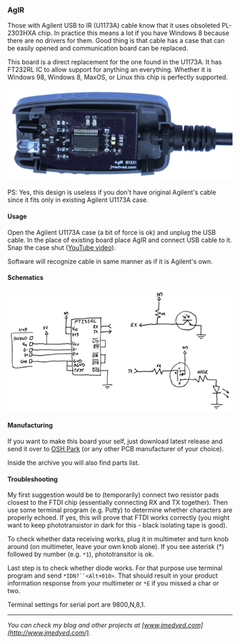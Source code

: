 ### AgIR ###

Those with Agilent USB to IR (U1173A) cable know that it uses obsoleted
PL-2303HXA chip. In practice this means a lot if you have Windows 8 because
there are no drivers for them. Good thing is that cable has a case that can be
easily opened and communication board can be replaced.

This board is a direct replacement for the one found in the U1173A. It has
FT232RL IC to allow support for anything an everything. Whether it is Windows
98, Windows 8, MaxOS, or Linux this chip is perfectly supported.

![AgIR, revision C](Wiki/Picture.jpg)

PS: Yes, this design is useless if you don't have original Agilent's cable
since it fits only in existing Agilent U1173A case.


#### Usage ####

Open the Agilent U1173A case (a bit of force is ok) and unplug the USB cable.
In the place of existing board place AgIR and connect USB cable to it. Snap the
case shut ([YouTube video](https://www.youtube.com/watch?v=kiC8dzj7aTg)).

Software will recognize cable in same manner as if it is Agilent's own.


#### Schematics ####

![AgIR, revision C schematics](Wiki/Schema.png)


#### Manufacturing ####

If you want to make this board your self, just download latest release and send
it over to [OSH Park](http://oshpark.com/) (or any other PCB manufacturer of
your choice).

Inside the archive you will also find parts list.


#### Troubleshooting ####

My first suggestion would be to (temporarily) connect two resistor pads closest
to the FTDI chip (essentially connecting RX and TX together). Then use some
terminal program (e.g. Putty) to determine whether characters are properly
echoed. If yes, this will prove that FTDI works correctly (you might want to
keep phototransistor in dark for this - black isolating tape is good).

To check whether data receiving works, plug it in multimeter and turn knob
around (on multimeter, leave your own knob alone). If you see asterisk (\*)
followed by number (e.g. `*1`), phototransitor is ok.

Last step is to check whether diode works. For that purpose use terminal
program and send `*IDN?``<Alt+010>`. That should result in your product
information response from your multimeter or `*E` if you missed a char or two.

Terminal settings for serial port are 9800,N,8,1.



---

*You can check my blog and other projects at [www.jmedved.com](http://www.jmedved.com/).*

